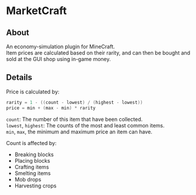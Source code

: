 # MarketCraft
## About
An economy-simulation plugin for MineCraft. <br>
Item prices are calculated based on their rarity, and can then be bought and sold at the GUI shop using in-game money.

## Details
Price is calculated by:
```java
rarity = 1 - ((count - lowest) / (highest - lowest))
price = min + (max - min) * rarity
```
`count`: The number of this item that have been collected. <br>
`lowest`, `highest`: The counts of the most and least common items. <br>
`min`, `max`, the minimum and maximum price an item can have. <br>

Count is affected by:
* Breaking blocks
* Placing blocks
* Crafting items
* Smelting items
* Mob drops
* Harvesting crops
